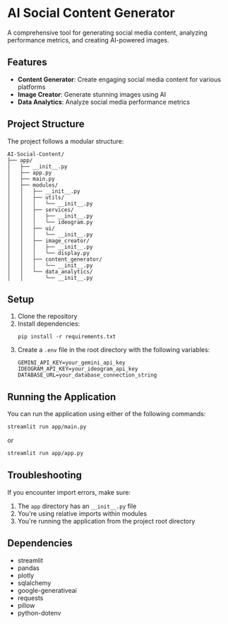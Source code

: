 # AI Social Content Generator

A comprehensive tool for generating social media content, analyzing performance metrics, and creating AI-powered images.

## Features

- **Content Generator**: Create engaging social media content for various platforms
- **Image Creator**: Generate stunning images using AI
- **Data Analytics**: Analyze social media performance metrics

## Project Structure

The project follows a modular structure:

```
AI-Social-Content/
├── app/
│   ├── __init__.py
│   ├── app.py
│   ├── main.py
│   ├── modules/
│   │   ├── __init__.py
│   │   ├── utils/
│   │   │   └── __init__.py
│   │   ├── services/
│   │   │   ├── __init__.py
│   │   │   └── ideogram.py
│   │   ├── ui/
│   │   │   └── __init__.py
│   │   ├── image_creator/
│   │   │   ├── __init__.py
│   │   │   └── display.py
│   │   ├── content_generator/
│   │   │   └── __init__.py
│   │   └── data_analytics/
│   │       └── __init__.py
```

## Setup

1. Clone the repository
2. Install dependencies:
   ```
   pip install -r requirements.txt
   ```
3. Create a `.env` file in the root directory with the following variables:
   ```
   GEMINI_API_KEY=your_gemini_api_key
   IDEOGRAM_API_KEY=your_ideogram_api_key
   DATABASE_URL=your_database_connection_string
   ```

## Running the Application

You can run the application using either of the following commands:

```bash
streamlit run app/main.py
```

or

```bash
streamlit run app/app.py
```

## Troubleshooting

If you encounter import errors, make sure:
1. The `app` directory has an `__init__.py` file
2. You're using relative imports within modules
3. You're running the application from the project root directory

## Dependencies

- streamlit
- pandas
- plotly
- sqlalchemy
- google-generativeai
- requests
- pillow
- python-dotenv 
